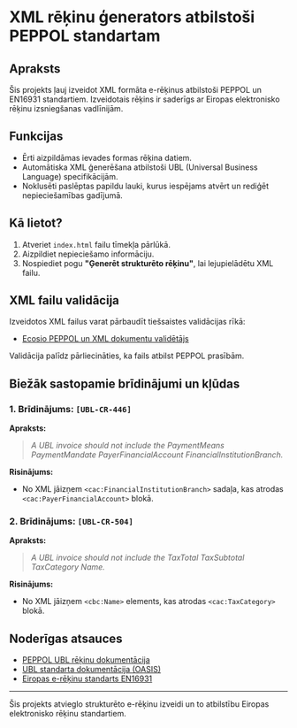 # XML rēķinu ģenerators atbilstoši PEPPOL standartam

## Apraksts

Šis projekts ļauj izveidot XML formāta e-rēķinus atbilstoši PEPPOL un EN16931 standartiem. Izveidotais rēķins ir saderīgs ar Eiropas elektronisko rēķinu izsniegšanas vadlīnijām.

## Funkcijas

- Ērti aizpildāmas ievades formas rēķina datiem.
- Automātiska XML ģenerēšana atbilstoši UBL (Universal Business Language) specifikācijām.
- Noklusēti paslēptas papildu lauki, kurus iespējams atvērt un rediģēt nepieciešamības gadījumā.

## Kā lietot?

1. Atveriet `index.html` failu tīmekļa pārlūkā.
2. Aizpildiet nepieciešamo informāciju.
3. Nospiediet pogu **"Ģenerēt strukturēto rēķinu"**, lai lejupielādētu XML failu.

## XML failu validācija

Izveidotos XML failus varat pārbaudīt tiešsaistes validācijas rīkā:

- [Ecosio PEPPOL un XML dokumentu validētājs](https://ecosio.com/en/peppol-and-xml-document-validator/)

Validācija palīdz pārliecināties, ka fails atbilst PEPPOL prasībām.

## Biežāk sastopamie brīdinājumi un kļūdas

### 1. Brīdinājums: `[UBL-CR-446]`
**Apraksts:**
> *A UBL invoice should not include the PaymentMeans PaymentMandate PayerFinancialAccount FinancialInstitutionBranch.*

**Risinājums:**
- No XML jāizņem `<cac:FinancialInstitutionBranch>` sadaļa, kas atrodas `<cac:PayerFinancialAccount>` blokā.

### 2. Brīdinājums: `[UBL-CR-504]`
**Apraksts:**
> *A UBL invoice should not include the TaxTotal TaxSubtotal TaxCategory Name.*

**Risinājums:**
- No XML jāizņem `<cbc:Name>` elements, kas atrodas `<cac:TaxCategory>` blokā.

## Noderīgas atsauces

- [PEPPOL UBL rēķinu dokumentācija](https://docs.peppol.eu/poacc/billing/3.0/)
- [UBL standarta dokumentācija (OASIS)](https://www.oasis-open.org/committees/tc_home.php?wg_abbrev=ubl)
- [Eiropas e-rēķinu standarts EN16931](https://standards.cen.eu/dyn/www/f?p=204:110:0::::FSP_PROJECT,FSP_ORG_ID:60602,1883209&cs=1E67269B3DDECC9FF6E78C97692B22D75)

---

Šis projekts atvieglo strukturēto e-rēķinu izveidi un to atbilstību Eiropas elektronisko rēķinu standartiem.

